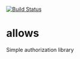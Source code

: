 [![Build Status](https://secure.travis-ci.org/zeto/allows.png)](http://travis-ci.org/zeto/allows)

allows
======

Simple authorization library 
